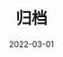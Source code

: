 ---
title: 归档
date: 2022-03-01
subSidebar: true
sidebarDepth: 2
layout: TimeLines
permalink: /archives.html
---